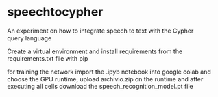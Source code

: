 # speechtocypher
An experiment on how to integrate speech to text with the Cypher query language

Create a virtual environment and install requirements from the requirements.txt file with pip

for training the network import the .ipyb notebook into google colab and choose the GPU runtime, upload archivio.zip on the runtime and after executing all cells download the speech_recognition_model.pt file
